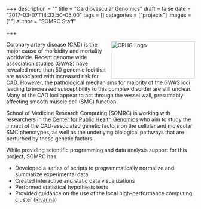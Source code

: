 +++
description = ""
title = "Cardiovascular Genomics"
draft = false
date = "2017-03-07T14:33:50-05:00"
tags = []
categories = ["projects"]
images = [""]
author = "SOMRC Staff"

+++

<img alt="CPHG Logo" src="https://somrc.virginia.edu/images/projects/cphg.png" align="right" style="height:100px;width:224px;" />

Coronary artery disease (CAD) is the major cause of morbidity and mortality worldwide. Recent genome wide association studies (GWAS) have revealed more than 50 genomic loci that are associated with increased risk for CAD. However, the pathological mechanisms for majority of the GWAS loci leading to increased susceptibility to this complex disorder are still unclear. Many of the CAD loci appear to act through the vessel wall, presumably affecting smooth muscle cell (SMC) function. 

School of Medicine Research Computing (SOMRC) is working with researchers in the [Center for Public Health Genomics](https://med.virginia.edu/cphg/) who aim to study the impact of the CAD-associated genetic factors on the cellular and molecular SMC phenotypes, as well as the underlying biological pathways that are perturbed by these genetic factors. 

While providing scientific programming and data analysis support for this project, SOMRC has:

- Developed a series of scripts to programmatically normalize and summarize experimental data
- Created interactive and static data visualizations
- Performed statistical hypothesis tests
- Provided guidance on the use of the local high-performance computing cluster ([Rivanna](http://arcs.virginia.edu/rivanna))
